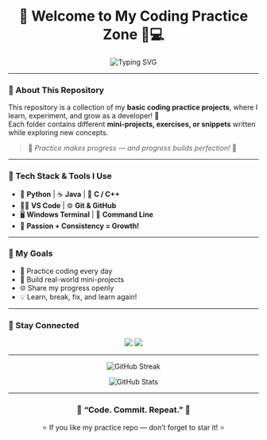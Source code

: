 <h1 align="center">🚀 Welcome to My Coding Practice Zone 🧠💻</h1>

<p align="center">
  <img src="https://readme-typing-svg.herokuapp.com?font=Fira+Code&weight=600&size=25&pause=1000&color=00F700&center=true&vCenter=true&width=500&lines=👋+Hi+there!;💡+I'm+Learning+and+Building+Everyday;🚧+Practicing+Code+to+Become+Pro!;🔥+Stay+Tuned+for+More+Cool+Stuff!" alt="Typing SVG" />
</p>

---

### 🧩 About This Repository  
This repository is a collection of my **basic coding practice projects**, where I learn, experiment, and grow as a developer! 💪  
Each folder contains different **mini-projects, exercises, or snippets** written while exploring new concepts.  

> 🧠 *Practice makes progress — and progress builds perfection!* 🌟

---

### 🧰 Tech Stack & Tools I Use  
- 🐍 **Python** | ☕ **Java** | 💾 **C / C++**
- 🧑‍💻 **VS Code** | ⚙️ **Git & GitHub**
- 🖥️ **Windows Terminal** | 🧱 **Command Line**
- 🧡 **Passion + Consistency = Growth!**

---

### 🌈 My Goals
- 📘 Practice coding every day  
- 🧱 Build real-world mini-projects  
- 🌐 Share my progress openly  
- 💡 Learn, break, fix, and learn again!  

---

### 🌟 Stay Connected
<p align="center">
  <a href="https://github.com/YourUsername"><img src="https://img.shields.io/badge/GitHub-%2312100E.svg?&style=for-the-badge&logo=github&logoColor=white" /></a>
  <a href="https://www.linkedin.com/in/YourProfile"><img src="https://img.shields.io/badge/LinkedIn-%230077B5.svg?&style=for-the-badge&logo=linkedin&logoColor=white" /></a>
</p>

---

<p align="center">
  <img src="https://github-readme-streak-stats.herokuapp.com?user=YourUsername&theme=radical&hide_border=true&border_radius=10" alt="GitHub Streak" />
</p>

<p align="center">
  <img src="https://github-readme-stats.vercel.app/api?username=YourUsername&show_icons=true&theme=radical&hide_border=true" alt="GitHub Stats" />
</p>

---

<h3 align="center">💬 “Code. Commit. Repeat.” 🔁</h3>
<p align="center">⭐ If you like my practice repo — don’t forget to star it! ⭐</p>
